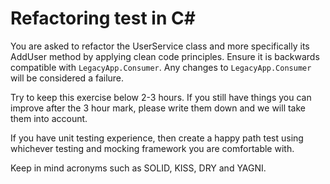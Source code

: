 # Refactoring test in C#

You are asked to refactor the UserService class and more specifically its AddUser method by applying clean code principles. Ensure it is backwards compatible with `LegacyApp.Consumer`. Any changes to `LegacyApp.Consumer` will be considered a failure.

Try to keep this exercise below 2-3 hours. If you still have things you can improve after the 3 hour mark, please write them down and we will take them into account.

If you have unit testing experience, then create a happy path test using whichever testing and mocking framework you are comfortable with.

Keep in mind acronyms such as SOLID, KISS, DRY and YAGNI.